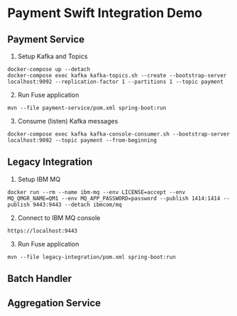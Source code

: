# Payment Swift Integration Demo

## Payment Service

1. Setup Kafka and Topics

```
docker-compose up --detach
docker-compose exec kafka kafka-topics.sh --create --bootstrap-server localhost:9092 --replication-factor 1 --partitions 1 --topic payment
```

2. Run Fuse application

```
mvn --file payment-service/pom.xml spring-boot:run
```

3. Consume (listen) Kafka messages

```
docker-compose exec kafka kafka-console-consumer.sh --bootstrap-server localhost:9092 --topic payment --from-beginning
```

## Legacy Integration

1. Setup IBM MQ

```
docker run --rm --name ibm-mq --env LICENSE=accept --env MQ_QMGR_NAME=QM1 --env MQ_APP_PASSWORD=password --publish 1414:1414 --publish 9443:9443 --detach ibmcom/mq
```

2. Connect to IBM MQ console

```
https://localhost:9443
```

3. Run Fuse application

```
mvn --file legacy-integration/pom.xml spring-boot:run
```

## Batch Handler

## Aggregation Service
